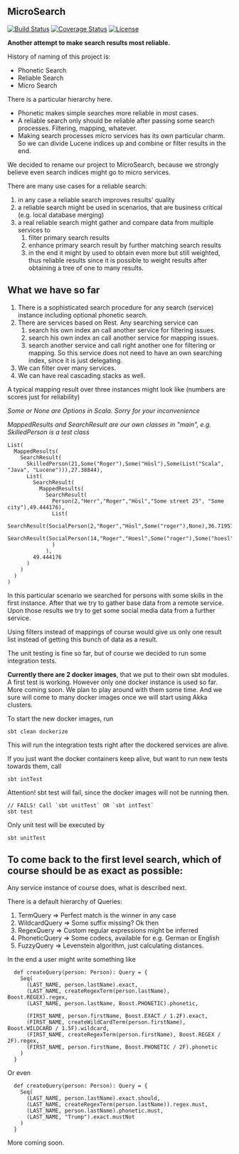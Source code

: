 MicroSearch
-

[![Build Status](https://travis-ci.com/RogerJFX/MicroSearch.svg?branch=master)](https://travis-ci.com/RogerJFX/MicroSearch)
[![Coverage Status](https://codecov.io/gh/rogerjfx/microsearch/branch/master/graph/badge.svg)](https://codecov.io/gh/RogerJFX/MicroSearch)
[![License](https://img.shields.io/badge/License-Apache%202.0-blue.svg)](https://opensource.org/licenses/Apache-2.0)

**Another attempt to make search results most reliable.**

History of naming of this project is:

- Phonetic Search
- Reliable Search
- Micro Search

There is a particular hierarchy here. 

- Phonetic makes simple searches more reliable in most cases. 
- A reliable search only should be reliable after passing some search processes. Filtering, mapping, whatever.
- Making search processes micro services has its own particular charm. So we can divide Lucene indices up and 
combine or filter results in the end.

We decided to rename our project to MicroSearch, because we strongly believe even search indices might 
go to micro services.

There are many use cases for a reliable search:

1. in any case a reliable search improves results' quality
1. a reliable search might be used in scenarios, that are business critical (e.g. local database merging)
1. a real reliable search might gather and compare data from multiple services to 
    1. filter primary search results
    1. enhance primary search result by further matching search results
    1. in the end it might by used to obtain even more but still weighted, thus reliable results
    since it is possible to weight results after obtaining a tree of one to many results.

What we have so far
-

1. There is a sophisticated search procedure for any search (service) instance including optional
phonetic search. 
1. There are services based on Rest. Any searching service can
    1. search his own index an call another service for filtering issues.
    1. search his own index an call another service for mapping issues.
    1. search another service and call right another one for filtering or mapping.
    So this service does not need to have an own searching index, since it is just delegating.
1. We can filter over many services.
1. We can have real cascading stacks as well. 

A typical mapping result over three instances might look like (numbers are scores just for reliability)

*Some or None are Options in Scala. Sorry for your inconvenience*

*MappedResults and SearchResult are our own classes in "main", e.g. SkilledPerson is a test class*
~~~
List(
  MappedResults(
    SearchResult(
      SkilledPerson(21,Some("Roger"),Some("Hösl"),Some(List("Scala", "Java", "Lucene"))),27.38844),
      List(
        SearchResult(
          MappedResults(
            SearchResult(
              Person(2,"Herr","Roger","Hösl","Some street 25", "Some city"),49.444176),
              List(
                SearchResult(SocialPerson(2,"Roger","Hösl",Some("roger"),None),36.71957), 
                SearchResult(SocialPerson(14,"Roger","Hoesl",Some("roger"),Some("hoesl")),4.0875263)
              )
            ), 
        49.444176
      )
    )
  )
)
~~~

In this particular scenario we searched for persons with some skills in the first instance. 
After that we try to gather base data from a remote service. Upon those results we try to get some social media 
data from a further service.

Using filters instead of mappings of course would give us only one result list instead of getting this bunch of data
as a result.

The unit testing is fine so far, but of course we decided to run some integration tests.

**Currently there are 2 docker images**, that we put to their own sbt modules. A first test is working.
However only one docker instance is used so far. More coming soon. 
We plan to play around with them some time. And we sure will come to many docker images once we will start 
using Akka clusters.

To start the new docker images, run 

~~~
sbt clean dockerize
~~~

This will run the integration tests right after the dockered services are alive.

If you just want the docker containers keep alive, but want to run new tests towards them, call

~~~
sbt intTest
~~~

Attention! sbt test will fail, since the docker images will not be running then.

~~~
// FAILS! Call `sbt unitTest` OR `sbt intTest`
sbt test
~~~

Only unit test will be executed by

~~~
sbt unitTest
~~~

To come back to the first level search, which of course should be as exact as possible:
-

Any service instance of course does, what is described next.

There is a default hierarchy of Queries:

1. TermQuery => Perfect match is the winner in any case
1. WildcardQuery => Some suffix missing? Ok then
1. RegexQuery => Custom regular expressions might be inferred
1. PhoneticQuery => Some codecs, available for e.g. German or English
1. FuzzyQuery => Levenstein algorithm, just calculating distances.

In the end a user might write something like

~~~
  def createQuery(person: Person): Query = {
    Seq(
      (LAST_NAME, person.lastName).exact,
      (LAST_NAME, createRegexTerm(person.lastName), Boost.REGEX).regex,
      (LAST_NAME, person.lastName, Boost.PHONETIC).phonetic,

      (FIRST_NAME, person.firstName, Boost.EXACT / 1.2F).exact,
      (FIRST_NAME, createWildCardTerm(person.firstName), Boost.WILDCARD / 1.5F).wildcard,
      (FIRST_NAME, createRegexTerm(person.firstName), Boost.REGEX / 2F).regex,
      (FIRST_NAME, person.firstName, Boost.PHONETIC / 2F).phonetic
    )
  }
~~~

Or even

~~~
  def createQuery(person: Person): Query = {
    Seq(
      (LAST_NAME, person.lastName).exact.should,
      (LAST_NAME, createRegexTerm(person.lastName)).regex.must,
      (LAST_NAME, person.lastName).phonetic.must,
      (LAST_NAME, "Trump").exact.mustNot
    )
  }
~~~

More coming soon. 
